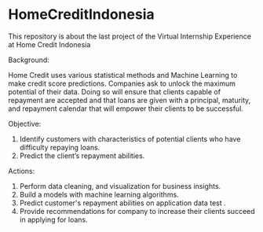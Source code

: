 # HomeCreditIndonesia
This repository is about the last project of the Virtual Internship Experience at Home Credit Indonesia

Background:

Home Credit uses various statistical methods and Machine Learning to make credit score predictions. Companies ask to unlock the maximum potential of their data. Doing so will ensure that clients capable of repayment are accepted and that loans are given with a principal, maturity, and repayment calendar that will empower their clients to be successful.

Objective:

1) Identify customers with characteristics of potential clients who have difficulty repaying loans.
2) Predict the client’s repayment abilities.

Actions:

1) Perform data cleaning, and visualization for business insights.
2) Build a models with machine learning algorithms.
3) Predict customer's repayment abilities on application data test .
4) Provide recommendations for company to increase their clients succeed in applying for loans.
